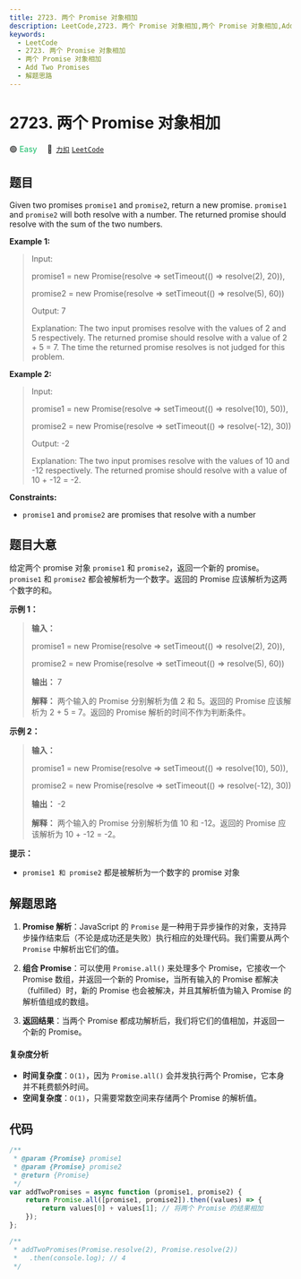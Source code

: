 ```yaml
---
title: 2723. 两个 Promise 对象相加
description: LeetCode,2723. 两个 Promise 对象相加,两个 Promise 对象相加,Add Two Promises,解题思路
keywords:
  - LeetCode
  - 2723. 两个 Promise 对象相加
  - 两个 Promise 对象相加
  - Add Two Promises
  - 解题思路
---
```


# 2723. 两个 Promise 对象相加

🟢 <font color=#15bd66>Easy</font>&emsp; 🔗&ensp;[`力扣`](https://leetcode.cn/problems/add-two-promises) [`LeetCode`](https://leetcode.com/problems/add-two-promises)

## 题目

Given two promises `promise1` and `promise2`, return a new promise. `promise1`
and `promise2` will both resolve with a number. The returned promise should
resolve with the sum of the two numbers.

**Example 1:**

> Input:
>
> promise1 = new Promise(resolve => setTimeout(() => resolve(2), 20)),
>
> promise2 = new Promise(resolve => setTimeout(() => resolve(5), 60))
>
> Output: 7
>
> Explanation: The two input promises resolve with the values of 2 and 5 respectively. The returned promise should resolve with a value of 2 + 5 = 7. The time the returned promise resolves is not judged for this problem.

**Example 2:**

> Input:
>
> promise1 = new Promise(resolve => setTimeout(() => resolve(10), 50)),
>
> promise2 = new Promise(resolve => setTimeout(() => resolve(-12), 30))
>
> Output: -2
>
> Explanation: The two input promises resolve with the values of 10 and -12 respectively. The returned promise should resolve with a value of 10 + -12 = -2.

**Constraints:**

- `promise1` and `promise2` are promises that resolve with a number

## 题目大意

给定两个 promise 对象 `promise1` 和 `promise2`，返回一个新的 promise。`promise1` 和 `promise2`
都会被解析为一个数字。返回的 Promise 应该解析为这两个数字的和。

**示例 1：**

> **输入：**
>
> promise1 = new Promise(resolve => setTimeout(() => resolve(2), 20)),
>
> promise2 = new Promise(resolve => setTimeout(() => resolve(5), 60))
>
> **输出：** 7
>
> **解释：** 两个输入的 Promise 分别解析为值 2 和 5。返回的 Promise 应该解析为 2 + 5 = 7。返回的 Promise 解析的时间不作为判断条件。

**示例 2：**

> **输入：**
>
> promise1 = new Promise(resolve => setTimeout(() => resolve(10), 50)),
>
> promise2 = new Promise(resolve => setTimeout(() => resolve(-12), 30))
>
> **输出：** -2
>
> **解释：** 两个输入的 Promise 分别解析为值 10 和 -12。返回的 Promise 应该解析为 10 + -12 = -2。

**提示：**

- `promise1 和 promise2` 都是被解析为一个数字的 promise 对象

## 解题思路

1. **Promise 解析**：JavaScript 的 `Promise` 是一种用于异步操作的对象，支持异步操作结束后（不论是成功还是失败）执行相应的处理代码。我们需要从两个 `Promise` 中解析出它们的值。

2. **组合 Promise**：可以使用 `Promise.all()` 来处理多个 Promise，它接收一个 Promise 数组，并返回一个新的 Promise，当所有输入的 Promise 都解决（fulfilled）时，新的 Promise 也会被解决，并且其解析值为输入 Promise 的解析值组成的数组。

3. **返回结果**：当两个 Promise 都成功解析后，我们将它们的值相加，并返回一个新的 Promise。

#### 复杂度分析

- **时间复杂度**：`O(1)`，因为 `Promise.all()` 会并发执行两个 Promise，它本身并不耗费额外时间。
- **空间复杂度**：`O(1)`，只需要常数空间来存储两个 Promise 的解析值。

## 代码

```javascript
/**
 * @param {Promise} promise1
 * @param {Promise} promise2
 * @return {Promise}
 */
var addTwoPromises = async function (promise1, promise2) {
	return Promise.all([promise1, promise2]).then((values) => {
		return values[0] + values[1]; // 将两个 Promise 的结果相加
	});
};

/**
 * addTwoPromises(Promise.resolve(2), Promise.resolve(2))
 *   .then(console.log); // 4
 */
```
